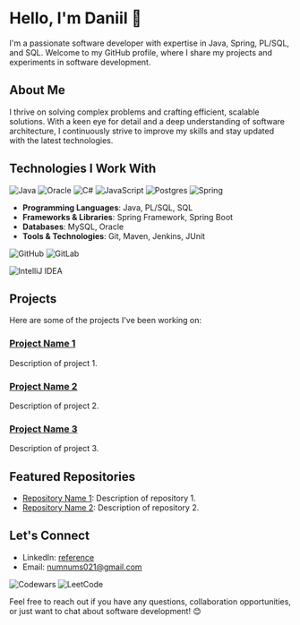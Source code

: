 # Hello, I'm Daniil 👋

I'm a passionate software developer with expertise in Java, Spring, PL/SQL, and SQL. Welcome to my GitHub profile, where I share my projects and experiments in software development.

## About Me

I thrive on solving complex problems and crafting efficient, scalable solutions. With a keen eye for detail and a deep understanding of software architecture, I continuously strive to improve my skills and stay updated with the latest technologies.

## Technologies I Work With 
![Java](https://img.shields.io/badge/java-%23ED8B00.svg?style=for-the-badge&logo=openjdk&logoColor=white)
![Oracle](https://img.shields.io/badge/Oracle-F80000?style=for-the-badge&logo=oracle&logoColor=white)
![C#](https://img.shields.io/badge/c%23-%23239120.svg?style=for-the-badge&logo=csharp&logoColor=white)
![JavaScript](https://img.shields.io/badge/javascript-%23323330.svg?style=for-the-badge&logo=javascript&logoColor=%23F7DF1E)
![Postgres](https://img.shields.io/badge/postgres-%23316192.svg?style=for-the-badge&logo=postgresql&logoColor=white)
![Spring](https://img.shields.io/badge/spring-%236DB33F.svg?style=for-the-badge&logo=spring&logoColor=white)
- **Programming Languages**: Java, PL/SQL, SQL
- **Frameworks & Libraries**: Spring Framework, Spring Boot
- **Databases**: MySQL, Oracle
- **Tools & Technologies**: Git, Maven, Jenkins, JUnit

![GitHub](https://img.shields.io/badge/github-%23121011.svg?style=for-the-badge&logo=github&logoColor=white)
![GitLab](https://img.shields.io/badge/gitlab-%23181717.svg?style=for-the-badge&logo=gitlab&logoColor=white)

![IntelliJ IDEA](https://img.shields.io/badge/IntelliJIDEA-000000.svg?style=for-the-badge&logo=intellij-idea&logoColor=white)

## Projects

Here are some of the projects I've been working on:

### [Project Name 1](link-to-project-1)

Description of project 1.

### [Project Name 2](link-to-project-2)

Description of project 2.

### [Project Name 3](link-to-project-3)

Description of project 3.

## Featured Repositories

- [Repository Name 1](link-to-repo-1): Description of repository 1.
- [Repository Name 2](link-to-repo-2): Description of repository 2.

## Let's Connect

- LinkedIn: [reference](link-to-linkedin)
- Email: numnums021@gmail.com

![Codewars](https://img.shields.io/badge/Codewars-B1361E?style=for-the-badge&logo=codewars&logoColor=grey)
![LeetCode](https://img.shields.io/badge/LeetCode-000000?style=for-the-badge&logo=LeetCode&logoColor=#d16c06)

Feel free to reach out if you have any questions, collaboration opportunities, or just want to chat about software development! 😊


<!--
[![Top Langs](https://github-readme-stats.vercel.app/api/top-langs/?username=numnums021&layout=compact)](https://github.com/numnums021/github-readme-stats)

[![codewars](https://www.codewars.com/users/username/badges/small)](https://www.codewars.com/users/danyaHJ77) 

[![trophy](https://github-profile-trophy.vercel.app/?username=ryo-ma)](https://github.com/ryo-ma/github-profile-numnums021&theme=onedark)

[![Readme Quotes](https://quotes-github-readme.vercel.app/api?type=horizontal&theme=dark)](https://github.com/piyushsuthar/github-readme-quotes)
-->
<!--
**numnums021/numnums021** is a ✨ _special_ ✨ repository because its `README.md` (this file) appears on your GitHub profile.

Here are some ideas to get you started:

- 🔭 I’m currently working on ...
- 🌱 I’m currently learning ...
- 👯 I’m looking to collaborate on ...
- 🤔 I’m looking for help with ...
- 💬 Ask me about ...
- 📫 How to reach me: ...
- 😄 Pronouns: ...
- ⚡ Fun fact: ...
-->
